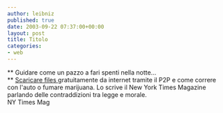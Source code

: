 ```yaml
---
author: leibniz
published: true
date: 2003-09-22 07:37:00+00:00
layout: post
title: Titolo
categories:
- web
---
```


 ** Guidare come un pazzo a fari spenti nella notte...   
**  [ Scaricare files ](http://www.nytimes.com/2003/09/21/magazine/21WWLN.html)gratuitamente da internet tramite il P2P e come correre con l'auto o fumare marijuana. Lo scrive il New York Times Magazine parlando delle contraddizioni tra legge e morale.   
NY Times Mag
